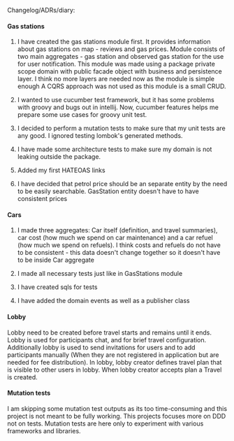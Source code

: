 Changelog/ADRs/diary:

#### Gas stations

1. I have created the gas stations module first. It provides information about gas stations on map - 
reviews and gas prices. Module consists of two main aggregates - gas station and observed gas station 
for the use for user notification. This module was made using a package
private scope domain with public facade object with business and persistence layer. 
I think no more layers are needed now as the module is simple enough
A CQRS approach was not used as this module is a small CRUD.

2. I wanted to use cucumber test framework, but it has some problems with groovy and bugs out in intellij.
Now, cucumber features helps me prepare some use cases for groovy unit test.

3. I decided to perform a mutation tests to make sure that my unit tests are any good. 
I ignored testing lombok's generated methods.

4. I have made some architecture tests to make sure my domain is not leaking outside the package.

5. Added my first HATEOAS links

6. I have decided that petrol price should be an separate entity by the need to be easily searchable.
 GasStation entity doesn't have to have consistent prices
 
#### Cars

1. I made three aggregates: Car itself (definition, and travel summaries), car cost (how much we spend on car maintenance)
 and a car refuel (how much we spend on refuels). I think costs and refuels do not have
to be consistent - this data doesn't change together so it doesn't have to be inside Car aggregate 

2. I made all necessary tests just like in GasStations module

3. I have created sqls for tests

4. I have added the domain events as well as a publisher class


#### Lobby 

Lobby need to be created before travel starts and remains until it ends. Lobby is used
for participants chat, and for brief travel configuration. Additionally lobby is used to 
send invitations for users and to add participants manually (When they are not registered 
in application but are needed for fee distribution). In lobby, lobby creator defines travel plan that is 
visible to other users in lobby. When lobby creator accepts plan a Travel is created.  


#### Mutation tests 

I am skipping some mutation test outputs as its too time-consuming and this project is not meant to be fully working. This projects focuses more on DDD 
not on tests. Mutation tests are here only to experiment with various frameworks and libraries.